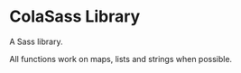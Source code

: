 ColaSass Library
=========

A Sass library.

All functions work on maps, lists and strings when possible.
